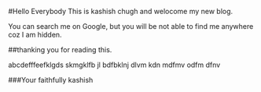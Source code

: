 #Hello Everybody
This is kashish chugh and welocome my new blog.

You can search me on Google, but you will be not able to find me anywhere coz I am hidden.

##thanking you for reading this.

abcdefffeefklgds skmgklfb jl bdfbklnj dlvm kdn mdfmv odfm dfnv

###Your faithfully kashish